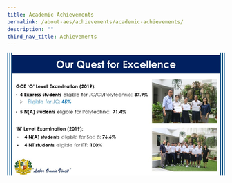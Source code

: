```yaml
---
title: Academic Achievements
permalink: /about-aes/achievements/academic-achievements/
description: ""
third_nav_title: Achievements
---
```

![Academic Achievements](/images/5.jpeg)